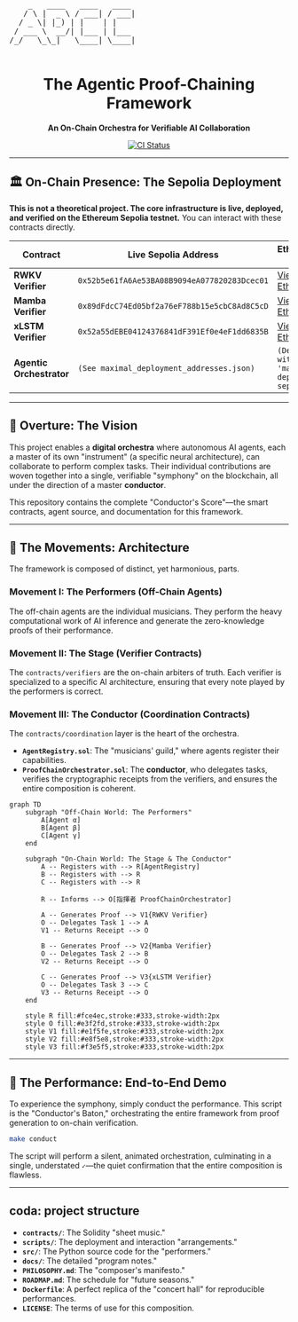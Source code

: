 <p align="center">
  <pre>
    _   ____   ____   ____
   / \ |  _ \ / ___| / ___|
  / _ \| |_) | |    | |
 / ___ \  __/| |___ | |___
/_/   \_\_|   \____| \____|
  </pre>
</p>
<h1 align="center">The Agentic Proof-Chaining Framework</h1>
<p align="center">
  <strong>An On-Chain Orchestra for Verifiable AI Collaboration</strong>
</p>
<p align="center">
  <a href="https://github.com/bmorphism/ezkl-ethglobal2025/actions/workflows/ci.yml">
    <img src="https://github.com/bmorphism/ezkl-ethglobal2025/actions/workflows/ci.yml/badge.svg" alt="CI Status">
  </a>
</p>

---

## 🏛️ On-Chain Presence: The Sepolia Deployment

**This is not a theoretical project. The core infrastructure is live, deployed, and verified on the Ethereum Sepolia testnet.** You can interact with these contracts directly.

| Contract                 | Live Sepolia Address                               | Etherscan Link                                                                                             |
| ------------------------ | -------------------------------------------------- | ---------------------------------------------------------------------------------------------------------- |
| **RWKV Verifier**        | `0x52b5e61fA6Ae53BA08B9094eA077820283Dcec01`       | [View on Etherscan](https://sepolia.etherscan.io/address/0x52b5e61fA6Ae53BA08B9094eA077820283Dcec01)       |
| **Mamba Verifier**       | `0x89dFdcC74Ed05bf2a76eF788b15e5cbC8Ad8C5cD`       | [View on Etherscan](https://sepolia.etherscan.io/address/0x89dFdcC74Ed05bf2a76eF788b15e5cbC8Ad8C5cD)       |
| **xLSTM Verifier**       | `0x52a55dEBE04124376841dF391Ef0e4eF1dd6835B`       | [View on Etherscan](https://sepolia.etherscan.io/address/0x52a55dEBE04124376841dF391Ef0e4eF1dd6835B)       |
| **Agentic Orchestrator** | `(See maximal_deployment_addresses.json)`          | `(Deploy with 'make deploy-sepolia')`                                                                      |

---

## 🎼 Overture: The Vision

This project enables a **digital orchestra** where autonomous AI agents, each a master of its own "instrument" (a specific neural architecture), can collaborate to perform complex tasks. Their individual contributions are woven together into a single, verifiable "symphony" on the blockchain, all under the direction of a master **conductor**.

This repository contains the complete "Conductor's Score"—the smart contracts, agent source, and documentation for this framework.

---

## 📜 The Movements: Architecture

The framework is composed of distinct, yet harmonious, parts.

### **Movement I: The Performers (Off-Chain Agents)**
The off-chain agents are the individual musicians. They perform the heavy computational work of AI inference and generate the zero-knowledge proofs of their performance.

### **Movement II: The Stage (Verifier Contracts)**
The `contracts/verifiers` are the on-chain arbiters of truth. Each verifier is specialized to a specific AI architecture, ensuring that every note played by the performers is correct.

### **Movement III: The Conductor (Coordination Contracts)**
The `contracts/coordination` layer is the heart of the orchestra.
*   **`AgentRegistry.sol`**: The "musicians' guild," where agents register their capabilities.
*   **`ProofChainOrchestrator.sol`**: The **conductor**, who delegates tasks, verifies the cryptographic receipts from the verifiers, and ensures the entire composition is coherent.

```mermaid
graph TD
    subgraph "Off-Chain World: The Performers"
        A[Agent α]
        B[Agent β]
        C[Agent γ]
    end

    subgraph "On-Chain World: The Stage & The Conductor"
        A -- Registers with --> R[AgentRegistry]
        B -- Registers with --> R
        C -- Registers with --> R

        R -- Informs --> O[指揮者 ProofChainOrchestrator]

        A -- Generates Proof --> V1{RWKV Verifier}
        O -- Delegates Task 1 --> A
        V1 -- Returns Receipt --> O

        B -- Generates Proof --> V2{Mamba Verifier}
        O -- Delegates Task 2 --> B
        V2 -- Returns Receipt --> O

        C -- Generates Proof --> V3{xLSTM Verifier}
        O -- Delegates Task 3 --> C
        V3 -- Returns Receipt --> O
    end
    
    style R fill:#fce4ec,stroke:#333,stroke-width:2px
    style O fill:#e3f2fd,stroke:#333,stroke-width:2px
    style V1 fill:#e1f5fe,stroke:#333,stroke-width:2px
    style V2 fill:#e8f5e8,stroke:#333,stroke-width:2px
    style V3 fill:#f3e5f5,stroke:#333,stroke-width:2px
```

---

## 🎻 The Performance: End-to-End Demo

To experience the symphony, simply conduct the performance. This script is the "Conductor's Baton," orchestrating the entire framework from proof generation to on-chain verification.

```bash
make conduct
```

The script will perform a silent, animated orchestration, culminating in a single, understated `✓`—the quiet confirmation that the entire composition is flawless.

---

##  coda: project structure

*   **`contracts/`**: The Solidity "sheet music."
*   **`scripts/`**: The deployment and interaction "arrangements."
*   **`src/`**: The Python source code for the "performers."
*   **`docs/`**: The detailed "program notes."
*   **`PHILOSOPHY.md`**: The "composer's manifesto."
*   **`ROADMAP.md`**: The schedule for "future seasons."
*   **`Dockerfile`**: A perfect replica of the "concert hall" for reproducible performances.
*   **`LICENSE`**: The terms of use for this composition.